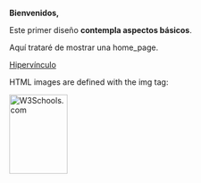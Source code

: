 <html lang="en">
<head>
  <meta charset="UTF-8">
  <title>Tarea Modulo 1 - MIT WEBPAGE GITHUB</title>
</head>
<body>
  <title>Tarea Modulo 1 - MIT WEBPAGE GITHUB</title>
  <p><b>Bienvenidos,</b></p> 
  <p>Este primer diseño <b>contempla aspectos básicos</b>.</p> 
  <p>Aquí trataré de mostrar una home_page.</p> 
  <a href="https://www.google.com">Hipervínculo</a>
  <p>HTML images are defined with the img tag:</p>
  <img src="flag.jpg" alt="W3Schools.com" width="104" height="142">
</body>
</html>
